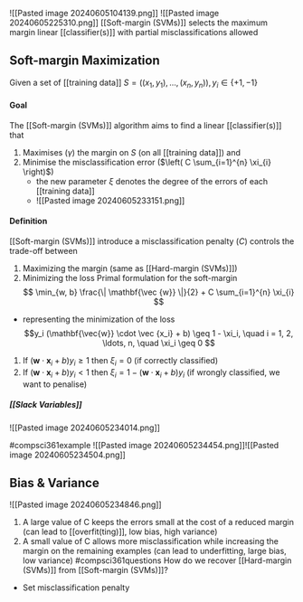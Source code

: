 ![[Pasted image 20240605104139.png]]
![[Pasted image 20240605225310.png]]
[[Soft-margin (SVMs)]] selects the maximum margin linear [[classifier(s)]] with partial misclassifications allowed
## Soft-margin Maximization
Given a set of [[training data]] $S = ((x_1, y_1), \ldots, (x_n, y_n)), y_i \in \{+1, -1\}$
#### Goal
The [[Soft-margin (SVMs)]] algorithm aims to find a linear [[classifier(s)]] that
1. Maximises ($\gamma$) the margin on $S$ (on all [[training data]]) and
2. Minimise the misclassification error ($\left( C \sum_{i=1}^{n} \xi_{i} \right)$)
	- the new parameter $\xi$ denotes the degree of the errors of each [[training data]]
	- ![[Pasted image 20240605233151.png]]
#### Definition
[[Soft-margin (SVMs)]] introduce a misclassification penalty ($C$) controls the trade-off between
1. Maximizing the margin (same as [[Hard-margin (SVMs)]])
2. Minimizing the loss
Primal formulation for the soft-margin
$$
\min_{w, b} \frac{\| \mathbf{\vec {w}} \|}{2} + C \sum_{i=1}^{n} \xi_{i}
$$
- representing the minimization of the loss 
$$y_i (\mathbf{\vec{w}} \cdot \vec {x_i} + b) \geq 1 - \xi_i, \quad i = 1, 2, \ldots, n, \quad \xi_i \geq 0
$$
1. If $(\mathbf{w} \cdot \mathbf{x}_i + b)y_i \geq 1$ then $\xi_i = 0$ (if correctly classified)
2. If $(\mathbf{w} \cdot \mathbf{x}_i + b)y_i < 1$ then $\xi_i = 1-(\mathbf{w} \cdot \mathbf{x}_i + b)y_i$ (if wrongly classified, we want to penalise)
##### [[Slack Variables]]
![[Pasted image 20240605234014.png]]

#compsci361example ![[Pasted image 20240605234454.png]]![[Pasted image 20240605234504.png]]
## Bias & Variance
![[Pasted image 20240605234846.png]]
1. A large value of C keeps the errors small at the cost of a reduced margin (can lead to [[overfit(ting)]], low bias, high variance)
2. A small value of C allows more misclassification while increasing the margin on the remaining examples (can lead to underfitting, large bias, low variance)
#compsci361questions How do we recover [[Hard-margin (SVMs)]] from [[Soft-margin (SVMs)]]?
- Set misclassification penalty